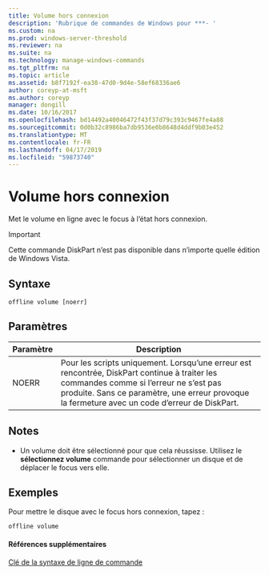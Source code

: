 ```yaml
---
title: Volume hors connexion
description: 'Rubrique de commandes de Windows pour ***- '
ms.custom: na
ms.prod: windows-server-threshold
ms.reviewer: na
ms.suite: na
ms.technology: manage-windows-commands
ms.tgt_pltfrm: na
ms.topic: article
ms.assetid: b8f7192f-ea38-47d0-9d4e-58ef68336ae6
author: coreyp-at-msft
ms.author: coreyp
manager: dongill
ms.date: 10/16/2017
ms.openlocfilehash: bd14492a40046472f43f37d79c393c9467fe4a88
ms.sourcegitcommit: 0d0b32c8986ba7db9536e0b8648d4ddf9b03e452
ms.translationtype: MT
ms.contentlocale: fr-FR
ms.lasthandoff: 04/17/2019
ms.locfileid: "59873740"
---
```

# <a name="offline-volume"></a>Volume hors connexion



Met le volume en ligne avec le focus à l’état hors connexion.

> [!IMPORTANT]
> Cette commande DiskPart n’est pas disponible dans n’importe quelle édition de Windows Vista.

## <a name="syntax"></a>Syntaxe

```
offline volume [noerr]
```

## <a name="parameters"></a>Paramètres

|Paramètre|Description|
|---------|-----------|
|NOERR|Pour les scripts uniquement. Lorsqu’une erreur est rencontrée, DiskPart continue à traiter les commandes comme si l’erreur ne s’est pas produite. Sans ce paramètre, une erreur provoque la fermeture avec un code d’erreur de DiskPart.|

## <a name="remarks"></a>Notes

-   Un volume doit être sélectionné pour que cela réussisse. Utilisez le **sélectionnez volume** commande pour sélectionner un disque et de déplacer le focus vers elle.

## <a name="BKMK_examples"></a>Exemples

Pour mettre le disque avec le focus hors connexion, tapez :
```
offline volume
```

#### <a name="additional-references"></a>Références supplémentaires

[Clé de la syntaxe de ligne de commande](command-line-syntax-key.md)

